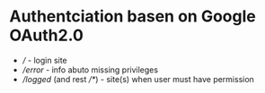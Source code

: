 # Authentciation basen on Google OAuth2.0

- */* - login site
- */error* - info abuto missing privileges 
- */logged* (and rest */\**) - site(s) when user must have permission
